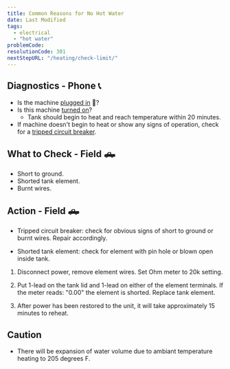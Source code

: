 ```yaml
---
title: Common Reasons for No Hot Water
date: Last Modified 
tags:
  - electrical
  - "hot water"
problemCode:
resolutionCode: 301
nextStepURL: "/heating/check-limit/"
---
```

## Diagnostics - Phone 📞

- Is the machine [plugged in](/smartbrew/kb/connect-machine/) 🔌?
- Is this machine [turned on]((/smartbrew/kb/turn-on-machine/))?
    - Tank should begin to heat and reach temperature within 20 minutes.
- If machine doesn't begin to heat or show any signs of operation, check for a [tripped circuit breaker](/smartbrew/kb/check-circuit-breaker/).

## What to Check - Field 🛻

- Short to ground.
- Shorted tank element.
- Burnt wires.

## Action - Field 🛻

- Tripped circuit breaker: check for obvious signs of short to ground or burnt wires. Repair accordingly.

- Shorted tank element: check for element with pin hole or blown open inside tank.

1) Disconnect power, remove element wires. Set Ohm meter to 20k setting.

2) Put 1-lead on the tank lid and 1-lead on either of the element terminals. If the meter reads: "0.00" the element is shorted. Replace tank element.

3) After power has been restored to the unit, it will take approximately 15 minutes to reheat.

## Caution

- There will be expansion of water volume due to ambiant temperature heating to 205 degrees F.

